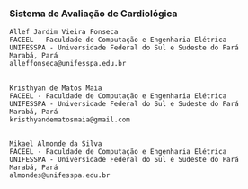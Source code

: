 ### Sistema de Avaliação de Cardiológica

    Allef Jardim Vieira Fonseca
    FACEEL - Faculdade de Computação e Engenharia Elétrica
    UNIFESSPA - Universidade Federal do Sul e Sudeste do Pará
    Marabá, Pará
    alleffonseca@unifesspa.edu.br

##

    Kristhyan de Matos Maia
    FACEEL - Faculdade de Computação e Engenharia Elétrica
    UNIFESSPA - Universidade Federal do Sul e Sudeste do Pará
    Marabá, Pará
    kristhyandematosmaia@gmail.com

##

    Mikael Almonde da Silva
    FACEEL - Faculdade de Computação e Engenharia Elétrica
    UNIFESSPA - Universidade Federal do Sul e Sudeste do Pará
    Marabá, Pará
    almondes@unifesspa.edu.br
